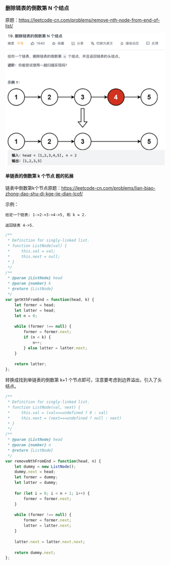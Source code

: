 ### 删除链表的倒数第 N 个结点

原题：https://leetcode-cn.com/problems/remove-nth-node-from-end-of-list/

![remove-nth-node-from-end-of-list](./../../../assets/algorithm/linked-list/remove-nth-node.png)

#### 单链表的倒数第 k 个节点 题的拓展

链表中倒数第k个节点原题：https://leetcode-cn.com/problems/lian-biao-zhong-dao-shu-di-kge-jie-dian-lcof/

示例：
```
给定一个链表: 1->2->3->4->5, 和 k = 2.

返回链表 4->5.
```

```js
/**
 * Definition for singly-linked list.
 * function ListNode(val) {
 *     this.val = val;
 *     this.next = null;
 * }
 */
/**
 * @param {ListNode} head
 * @param {number} k
 * @return {ListNode}
 */
var getKthFromEnd = function(head, k) {
    let former = head;
    let latter = head;
    let n = 0;
    
    while (former !== null) {
        former = former.next;
        if (n < k) {
            n++;
        } else latter = latter.next;
    }

    return latter;
};
```

转换成找到单链表的倒数第 k+1 个节点即可，注意要考虑到边界溢出，引入了头结点。

```js
/**
 * Definition for singly-linked list.
 * function ListNode(val, next) {
 *     this.val = (val===undefined ? 0 : val)
 *     this.next = (next===undefined ? null : next)
 * }
 */
/**
 * @param {ListNode} head
 * @param {number} n
 * @return {ListNode}
 */
var removeNthFromEnd = function(head, n) {
    let dummy = new ListNode();
    dummy.next = head;
    let former = dummy;
    let latter = dummy;
    
    for (let i = 0; i < n + 1; i++) {
        former = former.next;
    } 

    while (former !== null) {
        former = former.next;
        latter = latter.next;
    }

    latter.next = latter.next.next;

    return dummy.next;
};
```